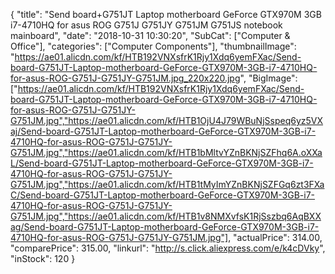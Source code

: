 {
	"title": "Send board+G751JT Laptop motherboard GeForce GTX970M 3GB  i7-4710HQ for asus ROG G751J G751JY G751JM G751JS  notebook mainboard",
	"date": "2018-10-31 10:30:20",
	"SubCat": ["Computer & Office"],
	"categories": ["Computer Components"],
	"thumbnailImage": "https://ae01.alicdn.com/kf/HTB192VNXsfrK1Rjy1Xdq6yemFXac/Send-board-G751JT-Laptop-motherboard-GeForce-GTX970M-3GB-i7-4710HQ-for-asus-ROG-G751J-G751JY-G751JM.jpg_220x220.jpg",
	"BigImage": ["https://ae01.alicdn.com/kf/HTB192VNXsfrK1Rjy1Xdq6yemFXac/Send-board-G751JT-Laptop-motherboard-GeForce-GTX970M-3GB-i7-4710HQ-for-asus-ROG-G751J-G751JY-G751JM.jpg","https://ae01.alicdn.com/kf/HTB1OjU4J79WBuNjSspeq6yz5VXaj/Send-board-G751JT-Laptop-motherboard-GeForce-GTX970M-3GB-i7-4710HQ-for-asus-ROG-G751J-G751JY-G751JM.jpg","https://ae01.alicdn.com/kf/HTB1bMltvYZnBKNjSZFhq6A.oXXaL/Send-board-G751JT-Laptop-motherboard-GeForce-GTX970M-3GB-i7-4710HQ-for-asus-ROG-G751J-G751JY-G751JM.jpg","https://ae01.alicdn.com/kf/HTB1tMyImYZnBKNjSZFGq6zt3FXaC/Send-board-G751JT-Laptop-motherboard-GeForce-GTX970M-3GB-i7-4710HQ-for-asus-ROG-G751J-G751JY-G751JM.jpg","https://ae01.alicdn.com/kf/HTB1v8NMXvfsK1RjSszbq6AqBXXag/Send-board-G751JT-Laptop-motherboard-GeForce-GTX970M-3GB-i7-4710HQ-for-asus-ROG-G751J-G751JY-G751JM.jpg"],
	"actualPrice": 314.00,
	"comparePrice": 315.00,
	"linkurl": "http://s.click.aliexpress.com/e/k4cDVky",
	"inStock": 120
}
